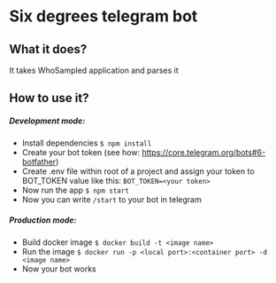 # Six degrees telegram bot

## What it does?

It takes WhoSampled application and parses it

## How to use it?

##### Development mode:

- Install dependencies
  `$ npm install`
- Create your bot token (see how: https://core.telegram.org/bots#6-botfather)
- Create .env file within root of a project and assign your token to BOT_TOKEN value like this:
  `BOT_TOKEN=<your token>`
- Now run the app
  `$ npm start`
- Now you can write `/start` to your bot in telegram

##### Production mode:

- Build docker image
  `$ docker build -t <image name>`
- Run the image
  `$ docker run -p <local port>:<container port> -d <image name>`
- Now your bot works
